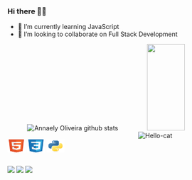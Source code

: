 ### Hi there 🐱‍💻

- 🌱 I’m currently learning JavaScript
- 👯 I’m looking to collaborate on Full Stack Development


<div align="center">  
  <img width="49%" height="195px" src="https://github-readme-stats.vercel.app/api?username=annaelyoliveira&show_icons=true&count_private=true&hide_border=true&title_color=00bfbf&icon_color=00bfbf&text_color=c9d1d9&bg_color=0d1117" alt="Annaely Oliveira github stats" /> 
  <img width="41%" height="195px" src="https://github-readme-stats.vercel.app/api/top-langs/?username=annaelyoliveira&layout=compact&hide_border=true&title_color=00bfbf&text_color=00bfbf&bg_color=0d1117" />
</div>

<img align="right" alt="Hello-cat" height="200" width="210" src="https://media3.giphy.com/media/v1.Y2lkPTc5MGI3NjExbHd5OTY0YjFobG04cmdkYTc0am5rYzh0d3d1eThuZ3pxaDUzc3diNyZlcD12MV9pbnRlcm5hbF9naWZfYnlfaWQmY3Q9cw/7uhrpnv9mibtyFHR0l/giphy.gif">

<div style="display: inline_block"><br>
  <img align="center" alt="Annaely-HTML" height="30" width="40" src="https://raw.githubusercontent.com/devicons/devicon/master/icons/html5/html5-original.svg">
  <img align="center" alt="Annaely-CSS" height="30" width="40" src="https://raw.githubusercontent.com/devicons/devicon/master/icons/css3/css3-original.svg">
  <img align="center" alt="Annaely-Python" height="30" width="40" src="https://raw.githubusercontent.com/devicons/devicon/master/icons/python/python-original.svg">
</div>

  
  ##

<div> 
  <a href="https://instagram.com/annaelyoliveiraj" target="_blank"><img src="https://img.shields.io/badge/-Instagram-%23E4405F?style=for-the-badge&logo=instagram&logoColor=white" target="_blank"></a>
  <a href = "annaely691@gmail.com"><img src="https://img.shields.io/badge/-Gmail-%23333?style=for-the-badge&logo=gmail&logoColor=white" target="_blank"></a>
  <a href="[https://www.linkedin.com/in/annaely-oliveira](https://www.linkedin.com/in/annaely-oliveira-santos-2444891a3/)" target="_blank"><img src="https://img.shields.io/badge/-LinkedIn-%230077B5?style=for-the-badge&logo=linkedin&logoColor=white" target="_blank"></a> 
  
</div>
